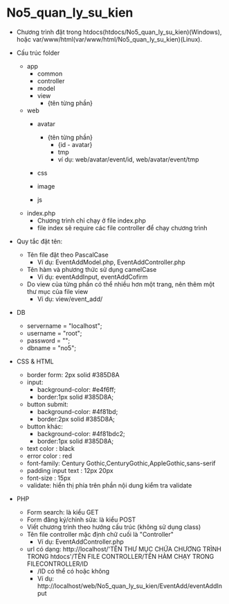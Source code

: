 # No5_quan_ly_su_kien
+ Chương trình đặt trong htdocs(htdocs/No5_quan_ly_su_kien)(Windows), hoặc var/www/html(var/www/html/No5_quan_ly_su_kien)(Linux).
+ Cấu trúc folder
    - app
        - common
        - controller
        - model
        - view
            - {tên từng phần}
    - web 
        - avatar
            - {tên từng phần}
                - {id - avatar}
                - tmp
                - ví dụ: web/avatar/event/id, web/avatar/event/tmp
                
        - css
        - image
        - js
    - index.php
        - Chương trình chỉ chạy ở file index.php
        - file index sẽ require các file controller để chạy chương trình


+ Quy tắc đặt tên:
    - Tên file đặt theo PascalCase
        - Ví dụ: EventAddModel.php, EventAddController.php
    - Tên hàm và phương thức sử dụng camelCase
        - Ví dụ: eventAddInput, eventAddCofirm
    - Do view của từng phần có thể nhiều hơn một trang, nên thêm một thư mục của file view
        - Ví dụ: view/event_add/

+ DB
    - servername = "localhost";
    - username = "root";
    - password = "";
    - dbname = "no5";

+ CSS & HTML
    - border form: 2px solid #385D8A
    - input:
        - background-color: #e4f6ff;
        - border:1px solid #385D8A; 
    - button submit: 
        - background-color: #4f81bd;
        - border:2px solid #385D8A;
    - button khác:
        - background-color: #4f81bdc2;
        - border:1px solid #385D8A;
    - text color : black
    - error color : red
    - font-family: Century Gothic,CenturyGothic,AppleGothic,sans-serif
    - padding input text : 12px 20px
    - font-size : 15px
    - validate: hiển thị phía trên phần nội dung kiểm tra validate

+ PHP
    - Form search: là kiểu GET	
    - Form đăng ký/chỉnh sửa: là kiểu POST
    - Viết chương trình theo hướng cấu trúc (không sử dụng class)
    - Tên file controller mặc định chữ cuối là "Controller"
        - Ví dụ: EventAddController.php
    - url có dạng: http://localhost/'TÊN THƯ MỤC CHỨA CHƯƠNG TRÌNH TRONG htdocs'/TÊN FILE CONTROLLER/TÊN HÀM CHẠY TRONG FILECONTROLLER/ID
        - /ID có thể có hoặc không
        - Ví dụ: http://localhost/web/No5_quan_ly_su_kien/EventAdd/eventAddInput
